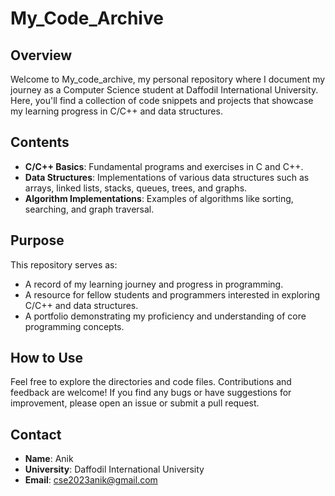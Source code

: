 # My_Code_Archive

## Overview
Welcome to My_code_archive, my personal repository where I document my journey as a Computer Science student at Daffodil International University. Here, you'll find a collection of code snippets and projects that showcase my learning progress in C/C++ and data structures.

## Contents
- **C/C++ Basics**: Fundamental programs and exercises in C and C++.
- **Data Structures**: Implementations of various data structures such as arrays, linked lists, stacks, queues, trees, and graphs.
- **Algorithm Implementations**: Examples of algorithms like sorting, searching, and graph traversal.

## Purpose
This repository serves as:
- A record of my learning journey and progress in programming.
- A resource for fellow students and programmers interested in exploring C/C++ and data structures.
- A portfolio demonstrating my proficiency and understanding of core programming concepts.

## How to Use
Feel free to explore the directories and code files. Contributions and feedback are welcome! If you find any bugs or have suggestions for improvement, please open an issue or submit a pull request.

## Contact
- **Name**: Anik
- **University**: Daffodil International University
- **Email**: [cse2023anik@gmail.com](mailto:cse2023anik@gmail.com)
